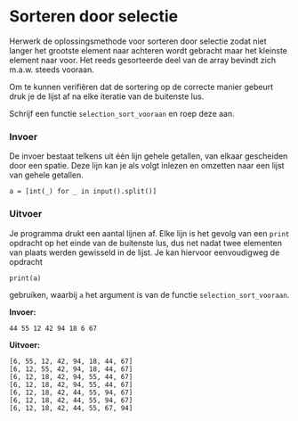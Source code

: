 # Sorteren door selectie

Herwerk de oplossingsmethode voor sorteren door selectie zodat niet
langer het grootste element naar achteren wordt gebracht maar het
kleinste element naar voor. Het reeds gesorteerde deel van de array
bevindt zich m.a.w. steeds vooraan.

Om te kunnen verifiëren dat de sortering op de correcte manier gebeurt
druk je de lijst af na elke iteratie van de buitenste lus.

Schrijf een functie `selection_sort_vooraan` en roep deze aan.

### Invoer

De invoer bestaat telkens uit één lijn gehele getallen, van elkaar gescheiden door een spatie. Deze lijn kan je als volgt inlezen en 
omzetten naar een lijst van gehele getallen.
```
a = [int(_) for _ in input().split()]
```

### Uitvoer

Je programma drukt een aantal lijnen af. Elke lijn is het gevolg 
van een `print` opdracht op het einde van de buitenste lus, dus net
nadat twee elementen van plaats werden gewisseld in de lijst.
Je kan hiervoor eenvoudigweg de opdracht
```
print(a)
```
gebruiken, waarbij `a` het argument is van de functie `selection_sort_vooraan`.


**Invoer:**

    44 55 12 42 94 18 6 67


**Uitvoer:**

    [6, 55, 12, 42, 94, 18, 44, 67]
    [6, 12, 55, 42, 94, 18, 44, 67]
    [6, 12, 18, 42, 94, 55, 44, 67]
    [6, 12, 18, 42, 94, 55, 44, 67]
    [6, 12, 18, 42, 44, 55, 94, 67]
    [6, 12, 18, 42, 44, 55, 94, 67]
    [6, 12, 18, 42, 44, 55, 67, 94]




